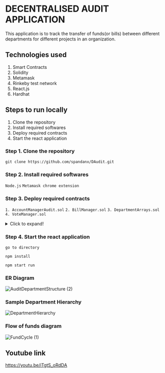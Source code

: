 # DECENTRALISED AUDIT APPLICATION

This application is to track the transfer of funds(or bills) between different departments for different projects in an organization.

## Technologies used

1. Smart Contracts
2. Solidity
3. Metamask
4. Rinkeby test network
5. React.js
6. Hardhat

## Steps to run locally

1. Clone the repository
2. Install required softwares
3. Deploy required contracts
4. Start the react application

### Step 1. Clone the repository

`git clone https://github.com/spandanx/DAudit.git`


### Step 2. Install required softwares

`Node.js`
`Metamask chrome extension`

### Step 3. Deploy required contracts

`1. AccountManagerAudit.sol`
`2. BillManager.sol`
`3. DepartmentArrays.sol`
`4. VoteManager.sol`

<details>
  <summary>Click to expand!</summary>

## 1. AccountManagerAudit.sol

`Open AccountManagerAudit.sol file in remix IDE`

![AccountManagerAuditFile](https://user-images.githubusercontent.com/56664469/169008436-9935639b-4fad-4214-87ae-4d1b8151aec6.PNG)

`Deploy the file in rinkeby test network using metamask`

![AccountManagerAuditFileDeploy](https://user-images.githubusercontent.com/56664469/169008506-00b2a205-8ad8-4bda-b1b7-2c08d381c8d3.PNG)

`copy the address`

![AccountManagerAuditCopyAddress](https://user-images.githubusercontent.com/56664469/169008669-57661904-775b-48d3-b7bd-921a16e43251.PNG)

`replace the address in the AccountManagerAudit.js file under CreatedContracts folder`

![AccountManagerAuditGitLocation](https://user-images.githubusercontent.com/56664469/169008761-0120276e-b239-456f-ba27-11e012671a64.PNG)

![AccountManagerAuditReplaceAddress](https://user-images.githubusercontent.com/56664469/169008832-7752e9d2-b04f-4427-9cb5-0cd2a5519a3c.PNG)

## 2. BillManager.sol

`Open BillManager.sol file in remix IDE`

`Deploy the contract in the rinkeby network providing the address of the AccountManagerAudit Contract`
![BillManagerCreateContract](https://user-images.githubusercontent.com/56664469/169010950-b4e60765-2df8-49a5-b6b5-2add0259b030.PNG)

`Similarly replace the contract address in the BillManager.js file under the CreatedContracts folder`
![BillManagerReplaceAddress](https://user-images.githubusercontent.com/56664469/169011134-5635babd-68aa-4e4d-94c6-ede6996c4055.PNG)

## 3. DepartmentArrays.sol
`Similarly create contract, this contract can be created with no parameters`

`replace the address`

## 4. VoteManager.sol
`Similarly create this contract and replace address`
  
</details>

### Step 4. Start the react application

`go to directory`

`npm install`

`npm start run`

### ER Diagram

![AuditDepartmentStructure (2)](https://user-images.githubusercontent.com/56664469/168956124-86166b7c-d9c4-4db5-a894-f8d3f766a6a3.jpg)

### Sample Department Hierarchy

![DepartmentHierarchy](https://user-images.githubusercontent.com/56664469/168852488-264b83a2-df68-4c55-ae9b-0eee02b79144.PNG)

### Flow of funds diagram

![FundCycle (1)](https://user-images.githubusercontent.com/56664469/169005436-03a9fdc9-f15e-4fdb-bedc-efb1d10861c2.jpg)

## Youtube link

https://youtu.be/iTgtS_oRdDA
